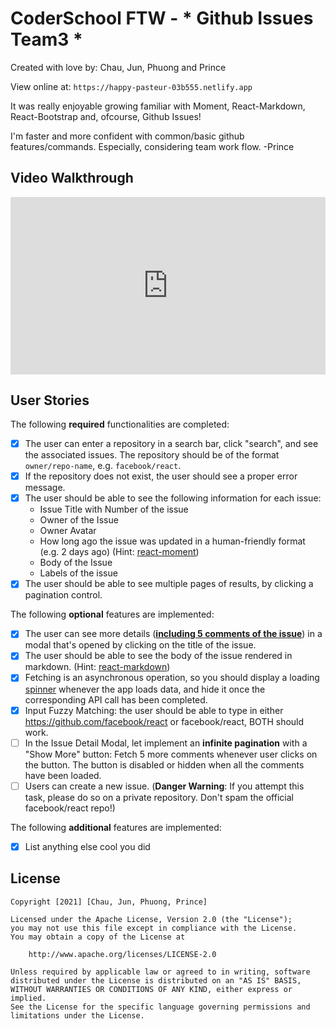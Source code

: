 # CoderSchool FTW - * Github Issues Team3 *

Created with love by: Chau, Jun, Phuong and Prince
  
View online at: `https://happy-pasteur-03b555.netlify.app`
  
It was really enjoyable growing familiar with Moment, React-Markdown, React-Bootstrap and, ofcourse, Github Issues!

I'm faster and more confident with common/basic github features/commands. Especially, considering team work flow.
-Prince

## Video Walkthrough

<div style="position: relative; padding-bottom: 56.25%; height: 0;"><iframe src="https://www.loom.com/embed/086fb9097f404d6fb64990c376842617" frameborder="0" webkitallowfullscreen mozallowfullscreen allowfullscreen style="position: absolute; top: 0; left: 0; width: 100%; height: 100%;"></iframe></div>

## User Stories

The following **required** functionalities are completed:

- [X] The user can enter a repository in a search bar, click "search", and see the associated issues. The repository should be of the format `owner/repo-name`, e.g. `facebook/react`.
- [X] If the repository does not exist, the user should see a proper error message.
- [X] The user should be able to see the following information for each issue:
  - Issue Title with Number of the issue
  - Owner of the Issue
  - Owner Avatar
  - How long ago the issue was updated in a human-friendly format (e.g. 2 days ago) (Hint: [react-moment](https://www.npmjs.com/package/react-moment#installing))
  - Body of the Issue
  - Labels of the issue
- [X] The user should be able to see multiple pages of results, by clicking a pagination control.

The following **optional** features are implemented:

- [X] The user can see more details (**[including 5 comments of the issue](https://developer.github.com/v3/issues/comments/)**) in a modal that's opened by clicking on the title of the issue.
- [X] The user should be able to see the body of the issue rendered in markdown. (Hint: [react-markdown](https://github.com/rexxars/react-markdown))
- [X] Fetching is an asynchronous operation, so you should display a loading [spinner](https://www.npmjs.com/package/react-spinners) whenever the app loads data, and hide it once the corresponding API call has been completed.
- [X] Input Fuzzy Matching: the user should be able to type in either https://github.com/facebook/react or facebook/react, BOTH should work.
- [ ] In the Issue Detail Modal, let implement an **infinite pagination** with a "Show More" button: Fetch 5 more comments whenever user clicks on the button. The button is disabled or hidden when all the comments have been loaded.
- [ ] Users can create a new issue. (**Danger Warning**: If you attempt this task, please do so on a private repository. Don't spam the official facebook/react repo!)

The following **additional** features are implemented:

* [x] List anything else cool you did

<!-- ## Time Spent and Lessons Learned

Time spent: 12-20 hours spent in total.



Describe any challenges encountered while building the app. -->

## License

    Copyright [2021] [Chau, Jun, Phuong, Prince]

    Licensed under the Apache License, Version 2.0 (the "License");
    you may not use this file except in compliance with the License.
    You may obtain a copy of the License at

        http://www.apache.org/licenses/LICENSE-2.0

    Unless required by applicable law or agreed to in writing, software
    distributed under the License is distributed on an "AS IS" BASIS,
    WITHOUT WARRANTIES OR CONDITIONS OF ANY KIND, either express or implied.
    See the License for the specific language governing permissions and
    limitations under the License.
